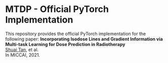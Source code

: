 # MTDP - Official PyTorch Implementation 

This repository provides the official PyTorch implementation for the following paper:
**Incorporating Isodose Lines and Gradient Information via Multi-task Learning for Dose Prediction in Radiotherapy**<br>
[Shuai Tan](https://scholar.google.com.hk/citations?user=9KjKwDwAAAAJ&hl=zh-CN), et al.<br>
In MICCAI, 2021.<br>

